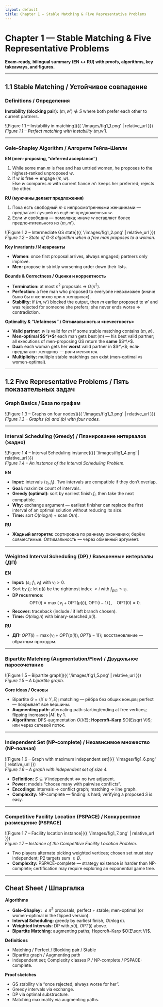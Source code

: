 ```yaml
---
layout: default
title: Chapter 1 — Stable Matching & Five Representative Problems
---
```


# Chapter 1 — Stable Matching & Five Representative Problems  
**Exam-ready, bilingual summary (EN ↔ RU) with proofs, algorithms, key takeaways, and figures.**

---

## 1.1 Stable Matching / Устойчивое совпадение

### Definitions / Определения

**Instability (blocking pair):** $(m,w')\notin S$ where both prefer each other to current partners.

![Figure 1.1 – Instability in matching]({{ '/images/fig1_1.png' | relative_url }})  
*Figure 1.1 – Perfect matching with instability (m,w’).*

---

### Gale–Shapley Algorithm / Алгоритм Гейла–Шепли

**EN (men-proposing, “deferred acceptance”)**
1. While some man $m$ is free and has untried women, he proposes to the highest-ranked unproposed $w$.
2. If $w$ is free → engage $(m,w)$.  
   Else $w$ compares $m$ with current fiancé $m'$: keeps her preferred; rejects the other.

**RU (мужчины делают предложения)**
1. Пока есть свободный $m$ с непросмотренными женщинами — предлагает лучшей из ещё не предложенных $w$.
2. Если $w$ свободна — помолвка; иначе $w$ оставляет более предпочтительного из $\{m,m'\}$.

![Figure 1.2 – Intermediate GS state]({{ '/images/fig1_2.png' | relative_url }})  
*Figure 1.2 – State of G-S algorithm when a free man proposes to a woman.*

**Key invariants / Инварианты**
- **Women:** once first proposal arrives, always engaged; partners only improve.  
- **Men:** propose in strictly worsening order down their lists.

**Bounds & Correctness / Оценки и корректность**
- **Termination:** at most $n^2$ proposals ⇒ $O(n^2)$.  
- **Perfection:** a free man who proposed to everyone невозможен (иначе было бы $n$ женихов при $n$ женщинах).  
- **Stability:** if $(m,w')$ blocked the output, then $m$ earlier proposed to $w'$ and was rejected for someone she prefers; she never ends worse ⇒ contradiction.

**Optimality & “Unfairness” / Оптимальность и «нечестность»**
- **Valid partner:** $w$ is valid for $m$ if some stable matching contains $(m,w)$.  
- **Men-optimal $S^\*$:** each man gets $\operatorname{best}(m)$ — his best valid partner; all executions of men-proposing GS return the **same** $S^\*$.  
- **Dual:** each woman gets her **worst** valid partner in $S^\*$; если предлагают женщины — роли меняются.  
- **Multiplicity:** multiple stable matchings can exist (men-optimal vs women-optimal).

---

## 1.2 Five Representative Problems / Пять показательных задач

### Graph Basics / База по графам

![Figure 1.3 – Graphs on four nodes]({{ '/images/fig1_3.png' | relative_url }})  
*Figure 1.3 – Graphs (a) and (b) with four nodes.*

---

### Interval Scheduling (Greedy) / Планирование интервалов (жадно)

![Figure 1.4 – Interval Scheduling instance]({{ '/images/fig1_4.png' | relative_url }})  
*Figure 1.4 – An instance of the Interval Scheduling Problem.*

**EN**
- **Input:** intervals $(s_i,f_i)$. Two intervals are compatible if they don’t overlap.  
- **Goal:** maximize count of intervals.  
- **Greedy (optimal):** sort by earliest finish $f_i$, then take the next compatible.  
- **Why:** exchange argument — earliest finisher can replace the first interval of an optimal solution without reducing its size.  
- **Time:** sort $O(n\log n)$ + scan $O(n)$.

**RU**
- **Жадный алгоритм:** сортировка по раннему окончанию; берём совместимые. Оптимальность — через обменный аргумент.

---

### Weighted Interval Scheduling (DP) / Взвешенные интервалы (ДП)

**EN**
- **Input:** $(s_i,f_i,v_i)$ with $v_i>0$.  
- Sort by $f_i$; let $p(i)$ be the rightmost index $<i$ with $f_{p(i)}\le s_i$.  
- **DP recurrence:**
  $$
  \mathrm{OPT}(i) = \max\{\, v_i + \mathrm{OPT}(p(i)),\; \mathrm{OPT}(i-1) \,\},\quad \mathrm{OPT}(0)=0.
  $$
- **Recover:** traceback (include $i$ if left branch chosen).  
- **Time:** $O(n\log n)$ with binary-searched $p(i)$.

**RU**
- **ДП:** $OPT(i)=\max\{v_i+OPT(p(i)),\,OPT(i-1)\}$; восстановление — обратным проходом.

---

### Bipartite Matching (Augmentation/Flow) / Двудольное паросочетание

![Figure 1.5 – Bipartite graph]({{ '/images/fig1_5.png' | relative_url }})  
*Figure 1.5 – A bipartite graph.*

**Core ideas / Основы**
- Bipartite $G=(X\cup Y,E)$; matching — рёбра без общих концов; perfect — покрывает все вершины.  
- **Augmenting path:** alternating path starting/ending at free vertices; flipping increases $|M|$ by 1.  
- **Algorithms:** DFS-augmentation $O(VE)$; **Hopcroft–Karp** $O(E\sqrt V)$; или через сетевой поток.

---

### Independent Set (NP-complete) / Независимое множество (NP-полная)

![Figure 1.6 – Graph with maximum independent set]({{ '/images/fig1_6.png' | relative_url }})  
*Figure 1.6 – A graph with independent set of size 4.*

- **Definition:** $S\subseteq V$ independent ⇔ no two adjacent.  
- **Power:** models “choose many with pairwise conflicts”.  
- **Encodings:** intervals → conflict graph; matching → line graph.  
- **Complexity:** NP-complete — finding is hard; verifying a proposed $S$ is easy.

---

### Competitive Facility Location (PSPACE) / Конкурентное размещение (PSPACE)

![Figure 1.7 – Facility location instance]({{ '/images/fig1_7.png' | relative_url }})  
*Figure 1.7 – Instance of the Competitive Facility Location Problem.*

- Two players alternate picking weighted vertices; chosen set must stay independent; P2 targets sum $\ge B$.  
- **Complexity:** PSPACE-complete — strategy existence is harder than NP-complete; certification may require exploring an exponential game tree.

---

## Cheat Sheet / Шпаргалка

**Algorithms**
- **Gale–Shapley:** $\le n^2$ proposals; perfect + stable; men-optimal (or women-optimal in the flipped version).
- **Interval Scheduling:** greedy by earliest finish, $O(n\log n)$.  
- **Weighted Intervals:** DP with $p(i)$, $OPT(i)$ above.  
- **Bipartite Matching:** augmenting paths; Hopcroft–Karp $O(E\sqrt V)$.

**Definitions**
- Matching / Perfect / Blocking pair / Stable  
- Bipartite graph / Augmenting path  
- Independent set; Complexity classes P / NP-complete / PSPACE-complete.

**Proof sketches**
- GS stability via “once rejected, always worse for her”.  
- Greedy intervals via exchange.  
- DP via optimal substructure.  
- Matching maximality via augmenting paths.
